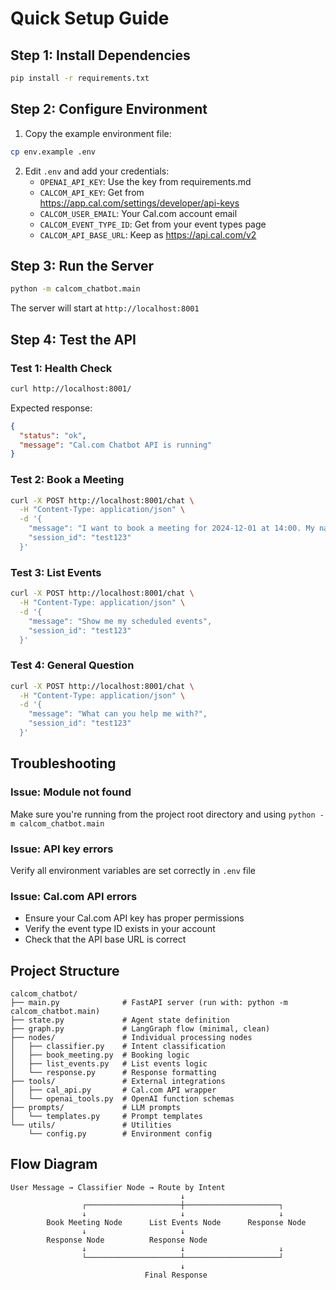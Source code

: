 # Quick Setup Guide

## Step 1: Install Dependencies

```bash
pip install -r requirements.txt
```

## Step 2: Configure Environment

1. Copy the example environment file:
```bash
cp env.example .env
```

2. Edit `.env` and add your credentials:
   - `OPENAI_API_KEY`: Use the key from requirements.md
   - `CALCOM_API_KEY`: Get from https://app.cal.com/settings/developer/api-keys
   - `CALCOM_USER_EMAIL`: Your Cal.com account email
   - `CALCOM_EVENT_TYPE_ID`: Get from your event types page
   - `CALCOM_API_BASE_URL`: Keep as https://api.cal.com/v2

## Step 3: Run the Server

```bash
python -m calcom_chatbot.main
```

The server will start at `http://localhost:8001`

## Step 4: Test the API

### Test 1: Health Check
```bash
curl http://localhost:8001/
```

Expected response:
```json
{
  "status": "ok",
  "message": "Cal.com Chatbot API is running"
}
```

### Test 2: Book a Meeting
```bash
curl -X POST http://localhost:8001/chat \
  -H "Content-Type: application/json" \
  -d '{
    "message": "I want to book a meeting for 2024-12-01 at 14:00. My name is John Doe and email is john@example.com",
    "session_id": "test123"
  }'
```

### Test 3: List Events
```bash
curl -X POST http://localhost:8001/chat \
  -H "Content-Type: application/json" \
  -d '{
    "message": "Show me my scheduled events",
    "session_id": "test123"
  }'
```

### Test 4: General Question
```bash
curl -X POST http://localhost:8001/chat \
  -H "Content-Type: application/json" \
  -d '{
    "message": "What can you help me with?",
    "session_id": "test123"
  }'
```

## Troubleshooting

### Issue: Module not found
Make sure you're running from the project root directory and using `python -m calcom_chatbot.main`

### Issue: API key errors
Verify all environment variables are set correctly in `.env` file

### Issue: Cal.com API errors
- Ensure your Cal.com API key has proper permissions
- Verify the event type ID exists in your account
- Check that the API base URL is correct

## Project Structure

```
calcom_chatbot/
├── main.py              # FastAPI server (run with: python -m calcom_chatbot.main)
├── state.py             # Agent state definition
├── graph.py             # LangGraph flow (minimal, clean)
├── nodes/               # Individual processing nodes
│   ├── classifier.py    # Intent classification
│   ├── book_meeting.py  # Booking logic
│   ├── list_events.py   # List events logic
│   └── response.py      # Response formatting
├── tools/               # External integrations
│   ├── cal_api.py       # Cal.com API wrapper
│   └── openai_tools.py  # OpenAI function schemas
├── prompts/             # LLM prompts
│   └── templates.py     # Prompt templates
└── utils/               # Utilities
    └── config.py        # Environment config
```

## Flow Diagram

```
User Message → Classifier Node → Route by Intent
                                      ↓
                ┌─────────────────────┼─────────────────────┐
                ↓                     ↓                     ↓
        Book Meeting Node      List Events Node      Response Node
                ↓                     ↓                     
        Response Node          Response Node              
                ↓                     ↓                     ↓
                └─────────────────────┴─────────────────────┘
                                      ↓
                              Final Response
```

